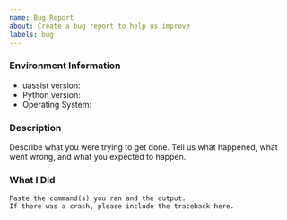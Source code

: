 ```yaml
---
name: Bug Report
about: Create a bug report to help us improve
labels: bug
---
```


<!-- Please search existing issues to avoid creating duplicates. -->

### Environment Information

-   uassist version:
-   Python version:
-   Operating System:

### Description

Describe what you were trying to get done.
Tell us what happened, what went wrong, and what you expected to happen.

### What I Did

```
Paste the command(s) you ran and the output.
If there was a crash, please include the traceback here.
```

